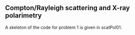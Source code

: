 Compton/Rayleigh scattering and X-ray polarimetry
--------------------------------------------------

A skeleton of the code for problem 1 is given in scatPol01.  
